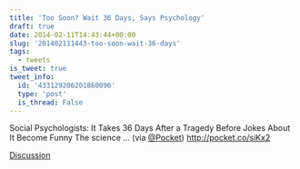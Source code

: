 ```yaml
---
title: 'Too Soon? Wait 36 Days, Says Psychology'
draft: true
date: 2014-02-11T14:43:44+00:00
slug: '201402111443-too-soon-wait-36-days'
tags:
  - tweets
is_tweet: true
tweet_info:
  id: '433129206201860096'
  type: 'post'
  is_thread: False
---
```




Social Psychologists: It Takes 36 Days After a Tragedy Before Jokes About It Become Funny The science … (via [@Pocket](https://x.com/Pocket)) <http://pocket.co/siKx2>

[Discussion](https://x.com/sytelus/status/433129206201860096)
